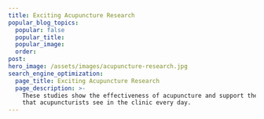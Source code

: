 ```yaml
---
title: Exciting Acupuncture Research
popular_blog_topics:
  popular: false
  popular_title:
  popular_image:
  order:
post:
hero_image: /assets/images/acupuncture-research.jpg
search_engine_optimization:
  page_title: Exciting Acupuncture Research
  page_description: >-
    These studies show the effectiveness of acupuncture and support the success
    that acupuncturists see in the clinic every day.
---
```

